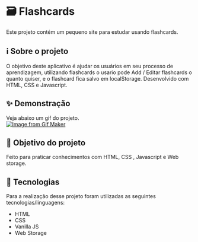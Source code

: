 # 🗃 Flashcards

Este projeto contém um pequeno site para estudar usando flashcards.

## ℹ Sobre o projeto 
O objetivo deste aplicativo é ajudar os usuários em seu processo de aprendizagem, utilizando flashcards o usario pode Add / Editar  flashcards o quanto quiser, e o flashcard fica salvo em localStorage. Desenvolvido com HTML, CSS e Javascript.

## ✨ Demonstração    
Veja abaixo um gif do projeto.</br>
[![Image from Gif Maker](https://media.giphy.com/media/XrnVqM4Ji4bUYnmBHz/giphy.gif)](https://media.giphy.com/media/XrnVqM4Ji4bUYnmBHz/giphy.gif)

## 🎯 Objetivo do projeto
Feito para praticar conhecimentos com HTML, CSS , Javascript e Web storage.

## 🤖 Tecnologias 
Para a realização desse projeto foram utilizadas as seguintes tecnologias/linguagens: 
- HTML
- CSS
- Vanilla JS
- Web Storage

